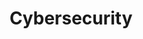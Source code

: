 ---
title: Cybersecurity
layout: collection
permalink: /cyber/
collection: cyber
entries_layout: grid
author_profile: false
classes: wide
sidebar:
  nav: "sidebar"
---